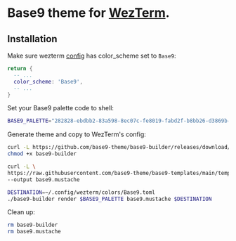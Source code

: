 # Base9 theme for [WezTerm](https://wezfurlong.org/wezterm).


<details style="display: none;">
<summary>View screenshots</summary>
</details>

## Installation


Make sure wezterm [config](https://wezfurlong.org/wezterm/config/files.html)
has color_scheme set to `Base9`:
```lua
return {
  -- ...
  color_scheme: 'Base9',
  -- ...
}
```


Set your Base9 palette code to shell:
```bash
BASE9_PALETTE="282828-ebdbb2-83a598-8ec07c-fe8019-fabd2f-b8bb26-d3869b-fb4934"
```

Generate theme and copy to WezTerm's config:
```bash
curl -L https://github.com/base9-theme/base9-builder/releases/download/0.1/base9-builder --output base9-builder
chmod +x base9-builder

curl -L \
https://raw.githubusercontent.com/base9-theme/base9-templates/main/templates/default.toml.mustache \
--output base9.mustache

DESTINATION=~/.config/wezterm/colors/Base9.toml
./base9-builder render $BASE9_PALETTE base9.mustache $DESTINATION
```

Clean up:
```bash
rm base9-builder
rm base9.mustache
```


